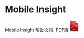 Mobile Insight
=======

Mobile Insight 帮助文档.  <a href="./mi.pdf">PDF版<img width="35" height="35" src="14X.jpg"></a>


